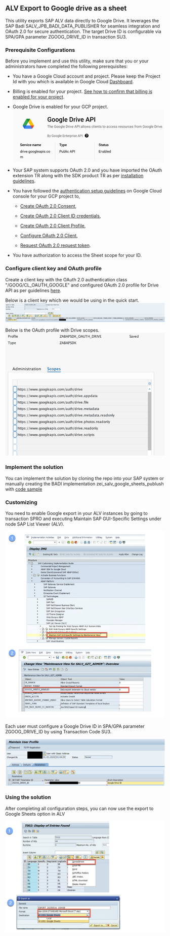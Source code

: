 ALV Export to Google drive as a sheet
----------------------------------------
This utility exports SAP ALV data directly to Google Drive. It leverages the SAP Badi SALV_JPB_BADI_DATA_PUBLISHER for seamless integration and OAuth 2.0 for secure authentication.  The target Drive ID is configurable via SPA/GPA parameter ZGOOG_DRIVE_ID in transaction SU3. 


### Prerequisite Configurations

Before you implement and use this utility, make sure that you or your administrators have completed the following prerequisites:

-   You have a Google Cloud account and project. Please keep the Project Id with you which is available in Google Cloud [Dashboard](https://console.cloud.google.com/home/dashboard).

-   Billing is enabled for your project. [See how to confirm that billing is enabled for your project](https://cloud.google.com/billing/docs/how-to/verify-billing-enabled).

-   Google Drive is enabled for your GCP project.
![Alt text](../images/img-drive-api-enable.png)

-   Your SAP system supports OAuth 2.0 and you have imported the OAuth extension TR along with the SDK product TR as per [installation guidelines](https://cloud.google.com/solutions/sap/docs/abap-sdk/latest/install-config#install_the).

-   You have followed the [authentication setup guidelines](https://cloud.google.com/solutions/sap/docs/abap-sdk/latest/authentication#oauth_with_client_credentials) on Google Cloud console for your GCP project to,

    -   [Create OAuth 2.0 Consent](https://cloud.google.com/solutions/sap/docs/abap-sdk/latest/authentication#oauth_config_consent),

    -   [Create OAuth 2.0 Client ID credentials](https://cloud.google.com/solutions/sap/docs/abap-sdk/latest/authentication#oauth_create_credentials),

    -   [Create OAuth 2.0 Client Profile](https://cloud.google.com/solutions/sap/docs/abap-sdk/latest/authentication#oauth_setup_client_profile),

    -   [Configure OAuth 2.0 Client](https://cloud.google.com/solutions/sap/docs/abap-sdk/latest/authentication#oauth_configure_client),

    -   [Request OAuth 2.0 request token](https://cloud.google.com/solutions/sap/docs/abap-sdk/latest/authentication#oauth_request_token).

-   You have authorization to access the Sheet scope for your ID.

### Configure client key and OAuth profile

Create a client key with the OAuth 2.0 authentication class "/GOOG/CL_OAUTH_GOOGLE" and configured OAuth 2.0 profile for Drive API as per guidelines [here](https://cloud.google.com/solutions/sap/docs/abap-sdk/latest/authentication#oauth_configure_client_key).

Below is a client key which we would be using in the quick start.
![Alt text](../images/img-drive-client-key.png)

Below is the OAuth profile with Drive scopes.
![Alt text](../images/img-drive-oauth-profile.png)


### Implement the solution
You can implement the solution by cloning the repo into your SAP system or manually creating the BADI implementation zei_salv_google_sheets_publush with [code sample](zcl_salv_google_sheets_publush.clas.abap)

### Customizing
You need to enable Google export in your ALV instances by going to transaction SPRO and executing Maintain SAP GUI-Specific Settings under node SAP List Viewer (ALV).

![Alt text](../images/alv-export-spro-config-s4-2023.png)

Each user must configure a Google Drive ID in SPA/GPA parameter ZGOOG_DRIVE_ID by using Transaction Code SU3.

![Alt text](../images/img-su3-drive_id.png)

### Using the solution 
After completing all configuration steps, you can now use the export to Google Sheets option in ALV

![Alt text](../images/img-alv-drive-export-s4-2023.png)

